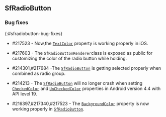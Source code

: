## SfRadioButton

### Bug fixes
{:#sfradiobutton-bug-fixes}

* \#217523 - Now,the [`TextColor`](https://help.syncfusion.com/cr/cref_files/xamarin/Syncfusion.Buttons.XForms~Syncfusion.XForms.Buttons.ToggleButton~TextColor.html) property is working properly in iOS.

* \#217603 - The `SfRadioButtonRenderer`class is exposed as public for customizing the color of the radio button while holding.

* \#214301,\#217684 -The [`SfRadioButton`](https://help.syncfusion.com/cr/cref_files/xamarin/Syncfusion.Buttons.XForms~Syncfusion.XForms.Buttons.SfRadioButton.html) is getting selected properly when combined as radio group.

* \#214213 - The [`SfRadioButton`](https://help.syncfusion.com/cr/cref_files/xamarin/Syncfusion.Buttons.XForms~Syncfusion.XForms.Buttons.SfRadioButton.html) will no longer crash when setting [`CheckedColor`](https://help.syncfusion.com/cr/cref_files/xamarin/Syncfusion.Buttons.XForms~Syncfusion.XForms.Buttons.ToggleButton~CheckedColor.html) and [`UnCheckedColor`](https://help.syncfusion.com/cr/cref_files/xamarin/Syncfusion.Buttons.XForms~Syncfusion.XForms.Buttons.ToggleButton~UncheckedColor.html) properties in Android version 4.4 with API level 19.

* \#216397,\#217340,\#217523 - The [`BackgroundColor`](https://help.syncfusion.com/cr/cref_files/xamarin/Syncfusion.Buttons.XForms~Syncfusion.XForms.Buttons.SfRadioButton~BackgroundColor.html) property is now working properly in [`SfRadioButton`](https://help.syncfusion.com/cr/cref_files/xamarin/Syncfusion.Buttons.XForms~Syncfusion.XForms.Buttons.SfRadioButton.html).

